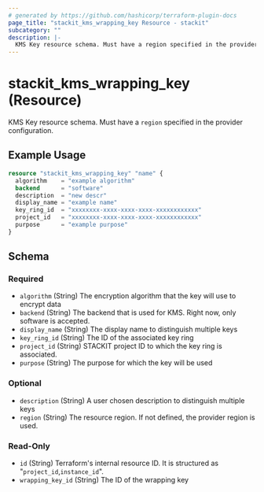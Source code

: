 ```yaml
---
# generated by https://github.com/hashicorp/terraform-plugin-docs
page_title: "stackit_kms_wrapping_key Resource - stackit"
subcategory: ""
description: |-
  KMS Key resource schema. Must have a region specified in the provider configuration.
---
```


# stackit_kms_wrapping_key (Resource)

KMS Key resource schema. Must have a `region` specified in the provider configuration.

## Example Usage

```terraform
resource "stackit_kms_wrapping_key" "name" {
  algorithm    = "example algorithm"
  backend      = "software"
  description  = "new descr"
  display_name = "example name"
  key_ring_id  = "xxxxxxxx-xxxx-xxxx-xxxx-xxxxxxxxxxxx"
  project_id   = "xxxxxxxx-xxxx-xxxx-xxxx-xxxxxxxxxxxx"
  purpose      = "example purpose"
}
```

<!-- schema generated by tfplugindocs -->
## Schema

### Required

- `algorithm` (String) The encryption algorithm that the key will use to encrypt data
- `backend` (String) The backend that is used for KMS. Right now, only software is accepted.
- `display_name` (String) The display name to distinguish multiple keys
- `key_ring_id` (String) The ID of the associated key ring
- `project_id` (String) STACKIT project ID to which the key ring is associated.
- `purpose` (String) The purpose for which the key will be used

### Optional

- `description` (String) A user chosen description to distinguish multiple keys
- `region` (String) The resource region. If not defined, the provider region is used.

### Read-Only

- `id` (String) Terraform's internal resource ID. It is structured as "`project_id`,`instance_id`".
- `wrapping_key_id` (String) The ID of the wrapping key
